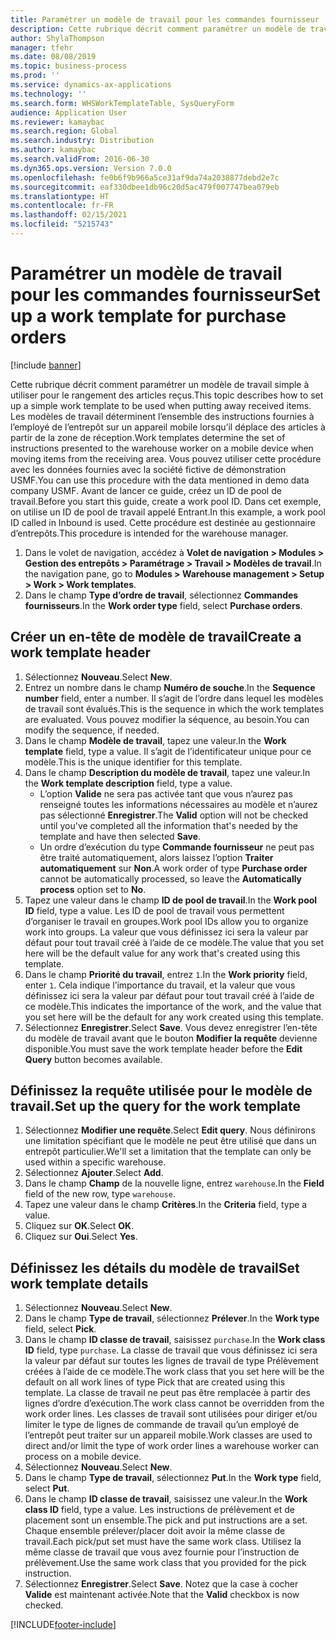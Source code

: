 ```yaml
---
title: Paramétrer un modèle de travail pour les commandes fournisseur
description: Cette rubrique décrit comment paramétrer un modèle de travail simple à utiliser pour le rangement des articles reçus.
author: ShylaThompson
manager: tfehr
ms.date: 08/08/2019
ms.topic: business-process
ms.prod: ''
ms.service: dynamics-ax-applications
ms.technology: ''
ms.search.form: WHSWorkTemplateTable, SysQueryForm
audience: Application User
ms.reviewer: kamaybac
ms.search.region: Global
ms.search.industry: Distribution
ms.author: kamaybac
ms.search.validFrom: 2016-06-30
ms.dyn365.ops.version: Version 7.0.0
ms.openlocfilehash: fe0b6f9b966a5ce31af9da74a2038877debd2e7c
ms.sourcegitcommit: eaf330dbee1db96c20d5ac479f007747bea079eb
ms.translationtype: HT
ms.contentlocale: fr-FR
ms.lasthandoff: 02/15/2021
ms.locfileid: "5215743"
---
```

# <a name="set-up-a-work-template-for-purchase-orders"></a><span data-ttu-id="c4eaf-103">Paramétrer un modèle de travail pour les commandes fournisseur</span><span class="sxs-lookup"><span data-stu-id="c4eaf-103">Set up a work template for purchase orders</span></span>

[!include [banner](../../includes/banner.md)]

<span data-ttu-id="c4eaf-104">Cette rubrique décrit comment paramétrer un modèle de travail simple à utiliser pour le rangement des articles reçus.</span><span class="sxs-lookup"><span data-stu-id="c4eaf-104">This topic describes how to set up a simple work template to be used when putting away received items.</span></span> <span data-ttu-id="c4eaf-105">Les modèles de travail déterminent l’ensemble des instructions fournies à l’employé de l’entrepôt sur un appareil mobile lorsqu’il déplace des articles à partir de la zone de réception.</span><span class="sxs-lookup"><span data-stu-id="c4eaf-105">Work templates determine the set of instructions presented to the warehouse worker on a mobile device when moving items from the receiving area.</span></span> <span data-ttu-id="c4eaf-106">Vous pouvez utiliser cette procédure avec les données fournies avec la société fictive de démonstration USMF.</span><span class="sxs-lookup"><span data-stu-id="c4eaf-106">You can use this procedure with the data mentioned in demo data company USMF.</span></span> <span data-ttu-id="c4eaf-107">Avant de lancer ce guide, créez un ID de pool de travail.</span><span class="sxs-lookup"><span data-stu-id="c4eaf-107">Before you start this guide, create a work pool ID.</span></span> <span data-ttu-id="c4eaf-108">Dans cet exemple, on utilise un ID de pool de travail appelé Entrant.</span><span class="sxs-lookup"><span data-stu-id="c4eaf-108">In this example, a work pool ID called in Inbound is used.</span></span> <span data-ttu-id="c4eaf-109">Cette procédure est destinée au gestionnaire d’entrepôts.</span><span class="sxs-lookup"><span data-stu-id="c4eaf-109">This procedure is intended for the warehouse manager.</span></span>

1. <span data-ttu-id="c4eaf-110">Dans le volet de navigation, accédez à **Volet de navigation > Modules > Gestion des entrepôts > Paramétrage > Travail > Modèles de travail**.</span><span class="sxs-lookup"><span data-stu-id="c4eaf-110">In the navigation pane, go to **Modules > Warehouse management > Setup > Work > Work templates**.</span></span>
2. <span data-ttu-id="c4eaf-111">Dans le champ **Type d’ordre de travail**, sélectionnez **Commandes fournisseurs**.</span><span class="sxs-lookup"><span data-stu-id="c4eaf-111">In the **Work order type** field, select **Purchase orders**.</span></span>

## <a name="create-a-work-template-header"></a><span data-ttu-id="c4eaf-112">Créer un en-tête de modèle de travail</span><span class="sxs-lookup"><span data-stu-id="c4eaf-112">Create a work template header</span></span>
1. <span data-ttu-id="c4eaf-113">Sélectionnez **Nouveau**.</span><span class="sxs-lookup"><span data-stu-id="c4eaf-113">Select **New**.</span></span>
2. <span data-ttu-id="c4eaf-114">Entrez un nombre dans le champ **Numéro de souche**.</span><span class="sxs-lookup"><span data-stu-id="c4eaf-114">In the **Sequence number** field, enter a number.</span></span> <span data-ttu-id="c4eaf-115">Il s’agit de l’ordre dans lequel les modèles de travail sont évalués.</span><span class="sxs-lookup"><span data-stu-id="c4eaf-115">This is the sequence in which the work templates are evaluated.</span></span> <span data-ttu-id="c4eaf-116">Vous pouvez modifier la séquence, au besoin.</span><span class="sxs-lookup"><span data-stu-id="c4eaf-116">You can modify the sequence, if needed.</span></span>  
3. <span data-ttu-id="c4eaf-117">Dans le champ **Modèle de travail**, tapez une valeur.</span><span class="sxs-lookup"><span data-stu-id="c4eaf-117">In the **Work template** field, type a value.</span></span> <span data-ttu-id="c4eaf-118">Il s’agit de l’identificateur unique pour ce modèle.</span><span class="sxs-lookup"><span data-stu-id="c4eaf-118">This is the unique identifier for this template.</span></span>  
4. <span data-ttu-id="c4eaf-119">Dans le champ **Description du modèle de travail**, tapez une valeur.</span><span class="sxs-lookup"><span data-stu-id="c4eaf-119">In the **Work template description** field, type a value.</span></span>
    - <span data-ttu-id="c4eaf-120">L’option **Valide** ne sera pas activée tant que vous n’aurez pas renseigné toutes les informations nécessaires au modèle et n’aurez pas sélectionné **Enregistrer**.</span><span class="sxs-lookup"><span data-stu-id="c4eaf-120">The **Valid** option will not be checked until you've completed all the information that's needed by the template and have then selected **Save**.</span></span>  
    - <span data-ttu-id="c4eaf-121">Un ordre d’exécution du type **Commande fournisseur** ne peut pas être traité automatiquement, alors laissez l’option **Traiter automatiquement** sur **Non**.</span><span class="sxs-lookup"><span data-stu-id="c4eaf-121">A work order of type **Purchase order** cannot be automatically processed, so leave the **Automatically process** option set to **No**.</span></span>  
5. <span data-ttu-id="c4eaf-122">Tapez une valeur dans le champ **ID de pool de travail**.</span><span class="sxs-lookup"><span data-stu-id="c4eaf-122">In the **Work pool ID** field, type a value.</span></span> <span data-ttu-id="c4eaf-123">Les ID de pool de travail vous permettent d’organiser le travail en groupes.</span><span class="sxs-lookup"><span data-stu-id="c4eaf-123">Work pool IDs allow you to organize work into groups.</span></span> <span data-ttu-id="c4eaf-124">La valeur que vous définissez ici sera la valeur par défaut pour tout travail créé à l’aide de ce modèle.</span><span class="sxs-lookup"><span data-stu-id="c4eaf-124">The value that you set here will be the default value for any work that's created using this template.</span></span>  
6. <span data-ttu-id="c4eaf-125">Dans le champ **Priorité du travail**, entrez `1`.</span><span class="sxs-lookup"><span data-stu-id="c4eaf-125">In the **Work priority** field, enter `1`.</span></span> <span data-ttu-id="c4eaf-126">Cela indique l’importance du travail, et la valeur que vous définissez ici sera la valeur par défaut pour tout travail créé à l’aide de ce modèle.</span><span class="sxs-lookup"><span data-stu-id="c4eaf-126">This indicates the importance of the work, and the value that you set here will be the default for any work created using this template.</span></span>  
7. <span data-ttu-id="c4eaf-127">Sélectionnez **Enregistrer**.</span><span class="sxs-lookup"><span data-stu-id="c4eaf-127">Select **Save**.</span></span> <span data-ttu-id="c4eaf-128">Vous devez enregistrer l’en-tête du modèle de travail avant que le bouton **Modifier la requête** devienne disponible.</span><span class="sxs-lookup"><span data-stu-id="c4eaf-128">You must save the work template header before the **Edit Query** button becomes available.</span></span>  

## <a name="set-up-the-query-for-the-work-template"></a><span data-ttu-id="c4eaf-129">Définissez la requête utilisée pour le modèle de travail.</span><span class="sxs-lookup"><span data-stu-id="c4eaf-129">Set up the query for the work template</span></span>
1. <span data-ttu-id="c4eaf-130">Sélectionnez **Modifier une requête**.</span><span class="sxs-lookup"><span data-stu-id="c4eaf-130">Select **Edit query**.</span></span> <span data-ttu-id="c4eaf-131">Nous définirons une limitation spécifiant que le modèle ne peut être utilisé que dans un entrepôt particulier.</span><span class="sxs-lookup"><span data-stu-id="c4eaf-131">We'll set a limitation that the template can only be used within a specific warehouse.</span></span>  
2. <span data-ttu-id="c4eaf-132">Sélectionnez **Ajouter**.</span><span class="sxs-lookup"><span data-stu-id="c4eaf-132">Select **Add**.</span></span>
3. <span data-ttu-id="c4eaf-133">Dans le champ **Champ** de la nouvelle ligne, entrez `warehouse`.</span><span class="sxs-lookup"><span data-stu-id="c4eaf-133">In the **Field** field of the new row, type `warehouse`.</span></span>
4. <span data-ttu-id="c4eaf-134">Tapez une valeur dans le champ **Critères**.</span><span class="sxs-lookup"><span data-stu-id="c4eaf-134">In the **Criteria** field, type a value.</span></span>
5. <span data-ttu-id="c4eaf-135">Cliquez sur **OK**.</span><span class="sxs-lookup"><span data-stu-id="c4eaf-135">Select **OK**.</span></span>
6. <span data-ttu-id="c4eaf-136">Cliquez sur **Oui**.</span><span class="sxs-lookup"><span data-stu-id="c4eaf-136">Select **Yes**.</span></span>

## <a name="set-work-template-details"></a><span data-ttu-id="c4eaf-137">Définissez les détails du modèle de travail</span><span class="sxs-lookup"><span data-stu-id="c4eaf-137">Set work template details</span></span>
1. <span data-ttu-id="c4eaf-138">Sélectionnez **Nouveau**.</span><span class="sxs-lookup"><span data-stu-id="c4eaf-138">Select **New**.</span></span>
2. <span data-ttu-id="c4eaf-139">Dans le champ **Type de travail**, sélectionnez **Prélever**.</span><span class="sxs-lookup"><span data-stu-id="c4eaf-139">In the **Work type** field, select **Pick**.</span></span>
3. <span data-ttu-id="c4eaf-140">Dans le champ **ID classe de travail**, saisissez `purchase`.</span><span class="sxs-lookup"><span data-stu-id="c4eaf-140">In the **Work class ID** field, type `purchase`.</span></span> <span data-ttu-id="c4eaf-141">La classe de travail que vous définissez ici sera la valeur par défaut sur toutes les lignes de travail de type Prélèvement créées à l’aide de ce modèle.</span><span class="sxs-lookup"><span data-stu-id="c4eaf-141">The work class that you set here will be the default on all work lines of type Pick that are created using this template.</span></span> <span data-ttu-id="c4eaf-142">La classe de travail ne peut pas être remplacée à partir des lignes d’ordre d’exécution.</span><span class="sxs-lookup"><span data-stu-id="c4eaf-142">The work class cannot be overridden from the work order lines.</span></span> <span data-ttu-id="c4eaf-143">Les classes de travail sont utilisées pour diriger et/ou limiter le type de lignes de commande de travail qu’un employé de l’entrepôt peut traiter sur un appareil mobile.</span><span class="sxs-lookup"><span data-stu-id="c4eaf-143">Work classes are used to direct and/or limit the type of work order lines a warehouse worker can process on a mobile device.</span></span>  
4. <span data-ttu-id="c4eaf-144">Sélectionnez **Nouveau**.</span><span class="sxs-lookup"><span data-stu-id="c4eaf-144">Select **New**.</span></span>
5. <span data-ttu-id="c4eaf-145">Dans le champ **Type de travail**, sélectionnez **Put**.</span><span class="sxs-lookup"><span data-stu-id="c4eaf-145">In the **Work type** field, select **Put**.</span></span>
6. <span data-ttu-id="c4eaf-146">Dans le champ **ID classe de travail**, saisissez une valeur.</span><span class="sxs-lookup"><span data-stu-id="c4eaf-146">In the **Work class ID** field, type a value.</span></span> <span data-ttu-id="c4eaf-147">Les instructions de prélèvement et de placement sont un ensemble.</span><span class="sxs-lookup"><span data-stu-id="c4eaf-147">The pick and put instructions are a set.</span></span> <span data-ttu-id="c4eaf-148">Chaque ensemble prélever/placer doit avoir la même classe de travail.</span><span class="sxs-lookup"><span data-stu-id="c4eaf-148">Each pick/put set must have the same work class.</span></span> <span data-ttu-id="c4eaf-149">Utilisez la même classe de travail que vous avez fournie pour l’instruction de prélèvement.</span><span class="sxs-lookup"><span data-stu-id="c4eaf-149">Use the same work class that you provided for the pick instruction.</span></span>  
7. <span data-ttu-id="c4eaf-150">Sélectionnez **Enregistrer**.</span><span class="sxs-lookup"><span data-stu-id="c4eaf-150">Select **Save**.</span></span> <span data-ttu-id="c4eaf-151">Notez que la case à cocher **Valide** est maintenant activée.</span><span class="sxs-lookup"><span data-stu-id="c4eaf-151">Note that the **Valid** checkbox is now checked.</span></span>  



[!INCLUDE[footer-include](../../../includes/footer-banner.md)]